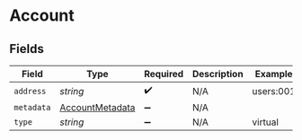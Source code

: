 # Account


## Fields

| Field                                                     | Type                                                      | Required                                                  | Description                                               | Example                                                   |
| --------------------------------------------------------- | --------------------------------------------------------- | --------------------------------------------------------- | --------------------------------------------------------- | --------------------------------------------------------- |
| `address`                                                 | *string*                                                  | :heavy_check_mark:                                        | N/A                                                       | users:001                                                 |
| `metadata`                                                | [AccountMetadata](../../models/shared/accountmetadata.md) | :heavy_minus_sign:                                        | N/A                                                       |                                                           |
| `type`                                                    | *string*                                                  | :heavy_minus_sign:                                        | N/A                                                       | virtual                                                   |